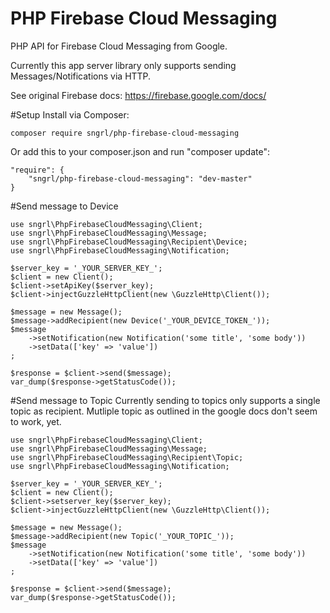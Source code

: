 # PHP Firebase Cloud Messaging
PHP API for Firebase Cloud Messaging from Google.

Currently this app server library only supports sending Messages/Notifications via HTTP.

See original Firebase docs: https://firebase.google.com/docs/

#Setup
Install via Composer:
```
composer require sngrl/php-firebase-cloud-messaging
```

Or add this to your composer.json and run "composer update":

```
"require": {
    "sngrl/php-firebase-cloud-messaging": "dev-master"
}
```

#Send message to Device
```
use sngrl\PhpFirebaseCloudMessaging\Client;
use sngrl\PhpFirebaseCloudMessaging\Message;
use sngrl\PhpFirebaseCloudMessaging\Recipient\Device;
use sngrl\PhpFirebaseCloudMessaging\Notification;

$server_key = '_YOUR_SERVER_KEY_';
$client = new Client();
$client->setApiKey($server_key);
$client->injectGuzzleHttpClient(new \GuzzleHttp\Client());

$message = new Message();
$message->addRecipient(new Device('_YOUR_DEVICE_TOKEN_'));
$message
    ->setNotification(new Notification('some title', 'some body'))
    ->setData(['key' => 'value'])
;

$response = $client->send($message);
var_dump($response->getStatusCode());
```

#Send message to Topic
Currently sending to topics only supports a single topic as recipient. Mutliple topic as outlined
in the google docs don't seem to work, yet.
```
use sngrl\PhpFirebaseCloudMessaging\Client;
use sngrl\PhpFirebaseCloudMessaging\Message;
use sngrl\PhpFirebaseCloudMessaging\Recipient\Topic;
use sngrl\PhpFirebaseCloudMessaging\Notification;

$server_key = '_YOUR_SERVER_KEY_';
$client = new Client();
$client->setserver_key($server_key);
$client->injectGuzzleHttpClient(new \GuzzleHttp\Client());

$message = new Message();
$message->addRecipient(new Topic('_YOUR_TOPIC_'));
$message
    ->setNotification(new Notification('some title', 'some body'))
    ->setData(['key' => 'value'])
;

$response = $client->send($message);
var_dump($response->getStatusCode());
```
